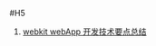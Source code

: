 #H5

1. [webkit webApp 开发技术要点总结](http://www.cnblogs.com/pifoo/archive/2011/05/28/webkit-webapp.html)

